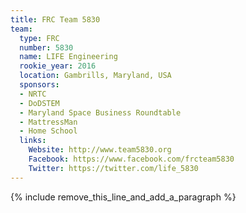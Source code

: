 ```yaml
---
title: FRC Team 5830
team:
  type: FRC
  number: 5830
  name: LIFE Engineering
  rookie_year: 2016
  location: Gambrills, Maryland, USA
  sponsors:
  - NRTC
  - DoDSTEM
  - Maryland Space Business Roundtable
  - MattressMan
  - Home School
  links:
    Website: http://www.team5830.org
    Facebook: https://www.facebook.com/frcteam5830
    Twitter: https://twitter.com/life_5830
---
```


{% include remove_this_line_and_add_a_paragraph %}